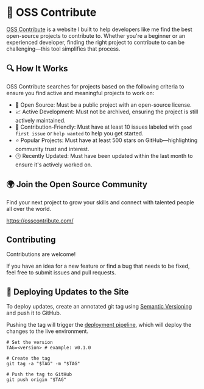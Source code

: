 # 🌟 OSS Contribute

[OSS Contribute](https://osscontribute.com/) is a website I built to help developers like me find the best open-source projects to contribute to. Whether you're a beginner or an experienced developer, finding the right project to contribute to can be challenging—this tool simplifies that process.

## 🔍 How It Works

OSS Contribute searches for projects based on the following criteria to ensure you find active and meaningful projects to work on:

- 📝 Open Source: Must be a public project with an open-source license.
- 📈 Active Development: Must not be archived, ensuring the project is still actively maintained.
- 🤝 Contribution-Friendly: Must have at least 10 issues labeled with `good first issue` or `help wanted` to help you get started.
- ⭐ Popular Projects: Must have at least 500 stars on GitHub—highlighting community trust and interest.
- 🕒 Recently Updated: Must have been updated within the last month to ensure it's actively worked on.

## 🌍 Join the Open Source Community

Find your next project to grow your skills and connect with talented people all over the world.

<https://osscontribute.com/>

## Contributing

Contributions are welcome!

If you have an idea for a new feature or find a bug that needs to be fixed, feel free to submit issues and pull requests.

## 🚀 Deploying Updates to the Site

To deploy updates, create an annotated git tag using [Semantic Versioning](https://semver.org/) and push it to GitHub.

Pushing the tag will trigger the [deployment pipeline](https://github.com/lucasrod16/oss-contribute/blob/main/.github/workflows/deploy.yml), which will deploy the changes to the live environment.

```shell
# Set the version
TAG=<version> # example: v0.1.0

# Create the tag
git tag -a "$TAG" -m "$TAG"

# Push the tag to GitHub
git push origin "$TAG"
```

